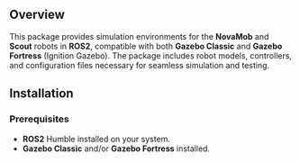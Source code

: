 ## Overview

This package provides simulation environments for the **NovaMob** and **Scout** robots in **ROS2**, compatible with both **Gazebo Classic** and **Gazebo Fortress** (Ignition Gazebo). The package includes robot models, controllers, and configuration files necessary for seamless simulation and testing.


## Installation

### Prerequisites

- **ROS2** Humble installed on your system.
- **Gazebo Classic** and/or **Gazebo Fortress** installed.
